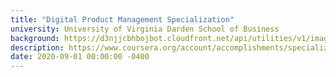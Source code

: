 ```yaml
---
title: "Digital Product Management Specialization"
university: University of Virginia Darden School of Business
background: https://d3njjcbhbojbot.cloudfront.net/api/utilities/v1/imageproxy/https://coursera-university-assets.s3.amazonaws.com/f2/9b83af4f4a200e807feeb2969f02c9/uva_logo.png?auto=format%2Ccompress&dpr=1&w=80&h=80
description: https://www.coursera.org/account/accomplishments/specialization/292FT65GUBQG
date: 2020-09-01 00:00:00 -0400
---
```

